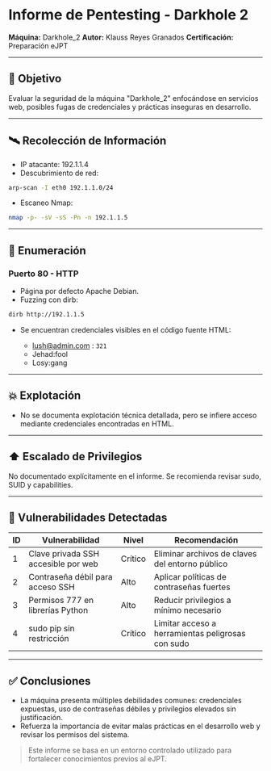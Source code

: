 # Informe de Pentesting - Darkhole 2

**Máquina:** Darkhole\_2
**Autor:** Klauss Reyes Granados
**Certificación:** Preparación eJPT

---

## 🎯 Objetivo

Evaluar la seguridad de la máquina "Darkhole\_2" enfocándose en servicios web, posibles fugas de credenciales y prácticas inseguras en desarrollo.

---

## 🛰️ Recolección de Información

* IP atacante: 192.1.1.4
* Descubrimiento de red:

```bash
arp-scan -I eth0 192.1.1.0/24
```

* Escaneo Nmap:

```bash
nmap -p- -sV -sS -Pn -n 192.1.1.5
```

---

## 🔎 Enumeración

### Puerto 80 - HTTP

* Página por defecto Apache Debian.
* Fuzzing con dirb:

```bash
dirb http://192.1.1.5
```

* Se encuentran credenciales visibles en el código fuente HTML:

  * [lush@admin.com](mailto:lush@admin.com) : `321`
  * Jehad\:fool
  * Losy\:gang

---

## 💥 Explotación

* No se documenta explotación técnica detallada, pero se infiere acceso mediante credenciales encontradas en HTML.

---

## ⬆️ Escalado de Privilegios

No documentado explícitamente en el informe. Se recomienda revisar sudo, SUID y capabilities.

---

## 🚨 Vulnerabilidades Detectadas

| ID | Vulnerabilidad                      | Nivel   | Recomendación                                     |
| -- | ----------------------------------- | ------- | ------------------------------------------------- |
| 1  | Clave privada SSH accesible por web | Crítico | Eliminar archivos de claves del entorno público   |
| 2  | Contraseña débil para acceso SSH    | Alto    | Aplicar políticas de contraseñas fuertes          |
| 3  | Permisos 777 en librerías Python    | Alto    | Reducir privilegios a mínimo necesario            |
| 4  | sudo pip sin restricción            | Crítico | Limitar acceso a herramientas peligrosas con sudo |

---

## ✅ Conclusiones

* La máquina presenta múltiples debilidades comunes: credenciales expuestas, uso de contraseñas débiles y privilegios elevados sin justificación.
* Refuerza la importancia de evitar malas prácticas en el desarrollo web y revisar los permisos del sistema.

> Este informe se basa en un entorno controlado utilizado para fortalecer conocimientos previos al eJPT.
